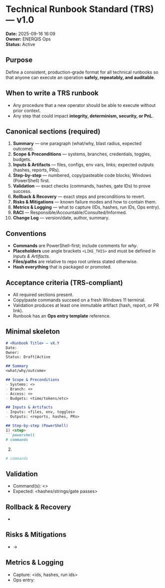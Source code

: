 # Technical Runbook Standard (TRS) — v1.0
**Date:** 2025-09-16 16:09  
**Owner:** ENERQIS Ops  
**Status:** Active

## Purpose
Define a consistent, production-grade format for all technical runbooks so that anyone can execute an operation **safely, repeatably, and auditable**.

## When to write a TRS runbook
- Any procedure that a new operator should be able to execute without prior context.
- Any step that could impact **integrity, determinism, security, or PnL**.

## Canonical sections (required)
1. **Summary** — one paragraph (what/why, blast radius, expected outcome).
2. **Scope & Preconditions** — systems, branches, credentials, toggles, budgets.
3. **Inputs & Artifacts** — files, configs, env vars, links; expected outputs (hashes, reports, PRs).
4. **Step-by-step** — numbered, copy/pasteable code blocks; Windows (PowerShell) first.
5. **Validation** — exact checks (commands, hashes, gate IDs) to prove success.
6. **Rollback & Recovery** — exact steps and preconditions to revert.
7. **Risks & Mitigations** — known failure modes and how to contain them.
8. **Metrics & Logging** — what to capture (IDs, hashes, run IDs, Ops entry).
9. **RACI** — Responsible/Accountable/Consulted/Informed.
10. **Change Log** — version/date, author, summary.

## Conventions
- **Commands** are PowerShell-first; include comments for *why*.
- **Placeholders** use angle brackets `<LIKE_THIS>` and must be defined in *Inputs & Artifacts*.
- **Files/paths** are relative to repo root unless stated otherwise.
- **Hash everything** that is packaged or promoted.

## Acceptance criteria (TRS-compliant)
- All required sections present.
- Copy/paste commands succeed on a fresh Windows 11 terminal.
- Validation produces at least one immutable artifact (hash, report, or PR link).
- Runbook has an **Ops entry template** reference.

## Minimal skeleton
```md
# <Runbook Title> — vX.Y
Date:
Owner:
Status: Draft|Active

## Summary
<what/why/outcome>

## Scope & Preconditions
- Systems: <>
- Branch: <>
- Access: <>
- Budgets: <time/tokens/etc>

## Inputs & Artifacts
- Inputs: <files, env, toggles>
- Outputs: <reports, hashes, PRs>

## Step-by-step (PowerShell)
1) <step>
```powershell
# commands
```
2) <step>
```powershell
# commands
```

## Validation
- Command(s): <>
- Expected: <hashes/strings/gate passes>

## Rollback & Recovery
- <exact steps>

## Risks & Mitigations
- <risk> → <mitigation>

## Metrics & Logging
- Capture: <ids, hashes, run ids>
- Ops entry: <template link>

## RACI
- R:
- A:
- C:
- I:

## Change Log
- 2025-09-15: v1.0 initial
```
